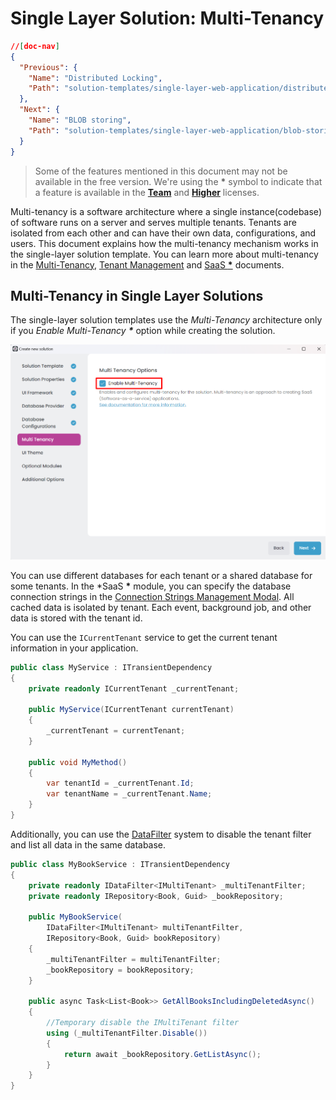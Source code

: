 # Single Layer Solution: Multi-Tenancy

```json
//[doc-nav]
{
  "Previous": {
    "Name": "Distributed Locking",
    "Path": "solution-templates/single-layer-web-application/distributed-locking"
  },
  "Next": {
    "Name": "BLOB storing",
    "Path": "solution-templates/single-layer-web-application/blob-storing"
  }
}
```

> Some of the features mentioned in this document may not be available in the free version. We're using the **\*** symbol to indicate that a feature is available in the **[Team](https://abp.io/pricing)** and **[Higher](https://abp.io/pricing)** licenses.

Multi-tenancy is a software architecture where a single instance(codebase) of software runs on a server and serves multiple tenants. Tenants are isolated from each other and can have their own data, configurations, and users. This document explains how the multi-tenancy mechanism works in the single-layer solution template. You can learn more about multi-tenancy in the [Multi-Tenancy](../../framework/architecture/multi-tenancy/index.md), [Tenant Management](../../modules/tenant-management.md) and [SaaS **\***](../../modules/saas.md) documents.

## Multi-Tenancy in Single Layer Solutions

The single-layer solution templates use the *Multi-Tenancy* architecture only if you *Enable Multi-Tenancy **\**** option while creating the solution.

![saas-module-selection](images/saas-module-selection.png)

You can use different databases for each tenant or a shared database for some tenants. In the *SaaS **\*** module, you can specify the database connection strings in the [Connection Strings Management Modal](../../modules/saas.md#connection-string). All cached data is isolated by tenant. Each event, background job, and other data is stored with the tenant id.

You can use the `ICurrentTenant` service to get the current tenant information in your application.

```csharp
public class MyService : ITransientDependency
{
    private readonly ICurrentTenant _currentTenant;

    public MyService(ICurrentTenant currentTenant)
    {
        _currentTenant = currentTenant;
    }

    public void MyMethod()
    {
        var tenantId = _currentTenant.Id;
        var tenantName = _currentTenant.Name;
    }
}
```

Additionally, you can use the [DataFilter](../../framework/infrastructure/data-filtering.md#idatafilter-service-enabledisable-data-filters) system to disable the tenant filter and list all data in the same database.

```csharp
public class MyBookService : ITransientDependency
{
    private readonly IDataFilter<IMultiTenant> _multiTenantFilter;
    private readonly IRepository<Book, Guid> _bookRepository;

    public MyBookService(
        IDataFilter<IMultiTenant> multiTenantFilter,
        IRepository<Book, Guid> bookRepository)
    {
        _multiTenantFilter = multiTenantFilter;
        _bookRepository = bookRepository;
    }

    public async Task<List<Book>> GetAllBooksIncludingDeletedAsync()
    {
        //Temporary disable the IMultiTenant filter
        using (_multiTenantFilter.Disable())
        {
            return await _bookRepository.GetListAsync();
        }
    }
}
```